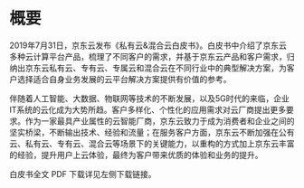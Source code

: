# 概要

2019年7月31日，京东云发布《私有云&混合云白皮书》。白皮书中介绍了京东云多种云计算平台产品，梳理了不同客户的需求，并基于京东云产品和客户需求，归纳出京东云私有云、专有云、专属云和混合云在不同行业中的典型解决方案，为客户选择适合自身业务发展的云平台解决方案提供有价值的参考。

伴随着人工智能、大数据、物联网等技术的不断发展，以及5G时代的来临，企业IT系统的云化成为大势所趋。客户多样化、个性化的应用需求对云厂商提出更多要求。作为一家最具产业属性的云智能厂商，京东云致力于成为消费者和企业之间的坚实桥梁，不断输出技术、经验和流量；在服务客户方面，京东云不断加强在公有云、私有云、专有云、混合云等场景下的关键能力，以重构的方式加上京东云丰富的经验，提升用户上云体验，最终为客户带来优质的体验和业务的提升。

白皮书全文 PDF 下载详见左侧下载链接。
